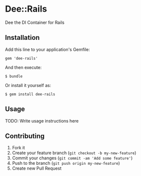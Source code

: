 # Dee::Rails

Dee the DI Container for Rails

## Installation

Add this line to your application's Gemfile:

    gem 'dee-rails'

And then execute:

    $ bundle

Or install it yourself as:

    $ gem install dee-rails

## Usage

TODO: Write usage instructions here

## Contributing

1. Fork it
2. Create your feature branch (`git checkout -b my-new-feature`)
3. Commit your changes (`git commit -am 'Add some feature'`)
4. Push to the branch (`git push origin my-new-feature`)
5. Create new Pull Request
